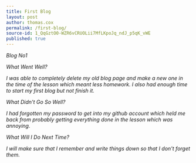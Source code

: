```yaml
---
title: First Blog
layout: post
author: thomas.cox
permalink: /first-blog/
source-id: 1_QqGztO0-WZR6vCRUOLii7MfLKpoJq_ndJ_p5qK_vWE
published: true
---
```

*Blog No1*

*What Went Well?*

*I was able to completely delete my old blog page and make a new one in the time of the lesson which meant less homework. I also had enough time to start my first blog but not finish it.*

*What Didn't Go So Well?*

*I had forgotten my password to get into my github account which held me back from probably getting everything done in the lesson which was annoying.*

*What Will I Do Next Time?*

*I will make sure that I remember and write things down so that I don't forget them.*

